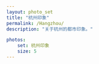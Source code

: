 ```yaml
---
layout: photo_set
title: "杭州印象"
permalink: /Hangzhou/
description: "关于杭州的都市印象。"

photos:
    set: 杭州印象
    size: 5
---
```

